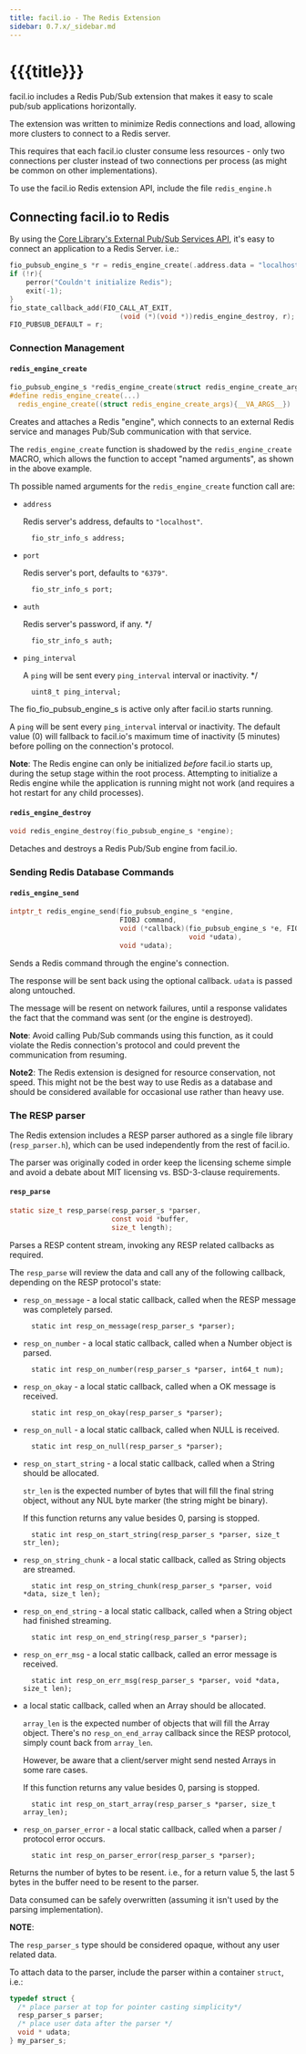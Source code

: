 ```yaml
---
title: facil.io - The Redis Extension
sidebar: 0.7.x/_sidebar.md
---
```

# {{{title}}}

facil.io includes a Redis Pub/Sub extension that makes it easy to scale pub/sub applications horizontally.

The extension was written to minimize Redis connections and load, allowing more clusters to connect to a Redis server.

This requires that each facil.io cluster consume less resources - only two connections per cluster instead of two connections per process (as might be common on other implementations).

To use the facil.io Redis extension API, include the file `redis_engine.h`

## Connecting facil.io to Redis

By using the [Core Library's External Pub/Sub Services API](fio#external-pub-sub-services), it's easy to connect an application to a Redis Server. i.e.:

```c
fio_pubsub_engine_s *r = redis_engine_create(.address.data = "localhost");
if (!r){
    perror("Couldn't initialize Redis");
    exit(-1);
}
fio_state_callback_add(FIO_CALL_AT_EXIT,
                           (void (*)(void *))redis_engine_destroy, r);
FIO_PUBSUB_DEFAULT = r;
```

### Connection Management

#### `redis_engine_create`

```c
fio_pubsub_engine_s *redis_engine_create(struct redis_engine_create_args);
#define redis_engine_create(...)                                               \
  redis_engine_create((struct redis_engine_create_args){__VA_ARGS__})
```

Creates and attaches a Redis "engine", which connects to an external Redis service and manages Pub/Sub communication with that service.

The `redis_engine_create` function is shadowed by the `redis_engine_create` MACRO, which allows the function to accept "named arguments", as shown in the above example.

Th possible named arguments for the `redis_engine_create` function call are:

* `address`

    Redis server's address, defaults to `"localhost"`.

        fio_str_info_s address;
* `port`
 
    Redis server's port, defaults to `"6379"`.

        fio_str_info_s port;

* `auth`

    Redis server's password, if any. */

        fio_str_info_s auth;

* `ping_interval`

    A `ping` will be sent every `ping_interval` interval or inactivity. */

        uint8_t ping_interval;

The fio_fio_pubsub_engine_s is active only after facil.io starts running.

A `ping` will be sent every `ping_interval` interval or inactivity. The default value (0) will fallback to facil.io's maximum time of inactivity (5 minutes) before polling on the connection's protocol.

**Note**: The Redis engine can only be initialized *before* facil.io starts up, during the setup stage within the root process. Attempting to initialize a Redis engine while the application is running might not work (and requires a hot restart for any child processes).

#### `redis_engine_destroy`

```c
void redis_engine_destroy(fio_pubsub_engine_s *engine);
```

Detaches and destroys a Redis Pub/Sub engine from facil.io.

### Sending Redis Database Commands

#### `redis_engine_send`

```c
intptr_t redis_engine_send(fio_pubsub_engine_s *engine,
                           FIOBJ command,
                           void (*callback)(fio_pubsub_engine_s *e, FIOBJ reply,
                                            void *udata),
                           void *udata);
```

Sends a Redis command through the engine's connection.

The response will be sent back using the optional callback. `udata` is passed along untouched.

The message will be resent on network failures, until a response validates the fact that the command was sent (or the engine is destroyed).

**Note**: Avoid calling Pub/Sub commands using this function, as it could violate the Redis connection's protocol and could prevent the communication from resuming.
 
**Note2**: The Redis extension is designed for resource conservation, not speed. This might not be the best way to use Redis as a database and should be considered available for occasional use rather than heavy use.


### The RESP parser

The Redis extension includes a RESP parser authored as a single file library (`resp_parser.h`), which can be used independently from the rest of facil.io.

The parser was originally coded in order keep the licensing scheme simple and avoid a debate about MIT licensing vs. BSD-3-clause requirements.

#### `resp_parse`

```c
static size_t resp_parse(resp_parser_s *parser,
                         const void *buffer,
                         size_t length);
```

Parses a RESP content stream, invoking any RESP related callbacks as required.

The `resp_parse` will review the data and call any of the following callback, depending on the RESP protocol's state:

* `resp_on_message` - a local static callback, called when the RESP message was completely parsed.

        static int resp_on_message(resp_parser_s *parser);

* `resp_on_number` - a local static callback, called when a Number object is parsed.

        static int resp_on_number(resp_parser_s *parser, int64_t num);
* `resp_on_okay` - a local static callback, called when a OK message is received.

        static int resp_on_okay(resp_parser_s *parser);
* `resp_on_null` - a local static callback, called when NULL is received.

        static int resp_on_null(resp_parser_s *parser);

* `resp_on_start_string` - a local static callback, called when a String should be allocated.

    `str_len` is the expected number of bytes that will fill the final string object, without any NUL byte marker (the string might be binary).

    If this function returns any value besides 0, parsing is stopped.

        static int resp_on_start_string(resp_parser_s *parser, size_t str_len);

* `resp_on_string_chunk` - a local static callback, called as String objects are streamed. 

        static int resp_on_string_chunk(resp_parser_s *parser, void *data, size_t len);

* `resp_on_end_string` - a local static callback, called when a String object had finished streaming. 

        static int resp_on_end_string(resp_parser_s *parser);

* `resp_on_err_msg` - a local static callback, called an error message is received. 

        static int resp_on_err_msg(resp_parser_s *parser, void *data, size_t len);


* a local static callback, called when an Array should be allocated.

    `array_len` is the expected number of objects that will fill the Array object.
    There's no `resp_on_end_array` callback since the RESP protocol, simply count back from `array_len`.

    However, be aware that a client/server might send nested Arrays in some rare cases.

    If this function returns any value besides 0, parsing is stopped.

        static int resp_on_start_array(resp_parser_s *parser, size_t array_len);

* `resp_on_parser_error` - a local static callback, called when a parser / protocol error occurs. 

        static int resp_on_parser_error(resp_parser_s *parser);



Returns the number of bytes to be resent. i.e., for a return value 5, the last 5 bytes in the buffer need to be resent to the parser.

Data consumed can be safely overwritten (assuming it isn't used by the parsing implementation).

**NOTE**:

The `resp_parser_s` type should be considered opaque, without any user related data.

To attach data to the parser, include the parser within a container `struct`, i.e.:

```c
typedef struct {
  /* place parser at top for pointer casting simplicity*/
  resp_parser_s parser;
  /* place user data after the parser */
  void * udata;
} my_parser_s;
```
 
